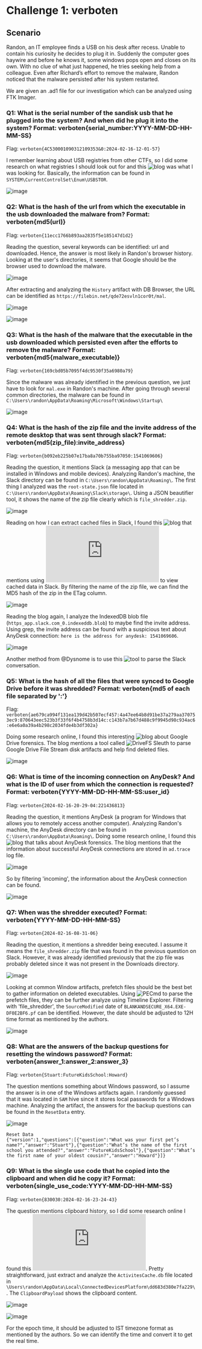 # Challenge 1: verboten
## Scenario
Randon, an IT employee finds a USB on his desk after recess. Unable to contain his curiosity he decides to plug it in. Suddenly the computer goes haywire and before he knows it, some windows pops open and closes on its own. With no clue of what just happened, he tries seeking help from a colleague. Even after Richard’s effort to remove the malware, Randon noticed that the malware persisted after his system restarted.

We are given an .ad1 file for our investigation which can be analyzed using FTK Imager.

### Q1: What is the serial number of the sandisk usb that he plugged into the system? And when did he plug it into the system? Format: verboten{serial_number:YYYY-MM-DD-HH-MM-SS}
Flag: `verboten{4C530001090312109353&0:2024-02-16-12-01-57}`

I remember learning about USB registries from other CTFs, so I did some research on what registries I should look out for and this ![blog](https://www.cybrary.it/blog/usb-forensics-find-the-history-of-every-connected-usb-device-on-your-computer) was what I was looking for. Basically, the information can be found in `SYSTEM\CurrentControlSet\Enum\USBSTOR`.

![image](https://github.com/warlocksmurf/onlinectf-writeups/assets/121353711/41d73b7c-8951-4765-9e36-862131dc8a52)

### Q2: What is the hash of the url from which the executable in the usb downloaded the malware from? Format: verboten{md5(url)}
Flag: `verboten{11ecc1766b893aa2835f5e185147d1d2}`

Reading the question, several keywords can be identified: url and downloaded. Hence, the answer is most likely in Randon's browser history. Looking at the user's directories, it seems that Google should be the browser used to download the malware.

![image](https://github.com/warlocksmurf/onlinectf-writeups/assets/121353711/35aa060d-42f2-485d-8dac-a1696aba0ffb)

After extracting and analyzing the `History` artifact with DB Browser, the URL can be identified as `https://filebin.net/qde72esvln1cor0t/mal`.

![image](https://github.com/warlocksmurf/onlinectf-writeups/assets/121353711/cd38d044-c13d-4693-af29-bb5947eb7f93)

![image](https://github.com/warlocksmurf/onlinectf-writeups/assets/121353711/6079de11-e961-4745-a256-a8b438ff7525)

### Q3: What is the hash of the malware that the executable in the usb downloaded which persisted even after the efforts to remove the malware? Format: verboten{md5{malware_executable)}
Flag: `verboten{169cbd05b7095f4dc9530f35a6980a79}`

Since the malware was already identified in the previous question, we just have to look for `mal.exe` in Randon's machine. After going through several common directories, the malware can be found in `C:\Users\randon\AppData\Roaming\Microsoft\Windows\Startup\`

![image](https://github.com/warlocksmurf/onlinectf-writeups/assets/121353711/fb94da6b-03ac-41bb-9931-bac373cef4d6)

### Q4: What is the hash of the zip file and the invite address of the remote desktop that was sent through slack? Format: verboten{md5(zip_file):invite_address}
Flag: `verboten{b092eb225b07e17ba8a70b755ba97050:1541069606}`

Reading the question, it mentions Slack (a messaging app that can be installed in Windows and mobile devices). Analyzing Randon's machine, the Slack directory can be found in `C:\Users\randon\AppData\Roaming\`. The first thing I analyzed was the `root-state.json` file located in `C:\Users\randon\AppData\Roaming\Slack\storage\`. Using a JSON beautifier tool, it shows the name of the zip file clearly which is `file_shredder.zip`.

![image](https://github.com/warlocksmurf/onlinectf-writeups/assets/121353711/fee0b2f4-6574-434e-8c4d-b97b5b929f90)

Reading on how I can extract cached files in Slack, I found this ![blog](https://medium.com/@jeroenverhaeghe/forensics-finding-slack-chat-artifacts-d5eeffd31b9c) that mentions using ![Nirsoft Chrome Cache Viewer](https://www.nirsoft.net/utils/chrome_cache_view.html) to view cached data in Slack. By filtering the name of the zip file, we can find the MD5 hash of the zip in the ETag column.

![image](https://github.com/warlocksmurf/onlinectf-writeups/assets/121353711/95c76b1c-7992-4534-9d88-e46852b21bd5)

Reading the blog again, I analyze the IndexedDB blob file (`https_app.slack.com_0.indexeddb.blob`) to maybe find the invite address. Using grep, the invite address can be found with a suspicious text about AnyDesk connection: `here is the address for anydesk: 1541069606`.

![image](https://github.com/warlocksmurf/onlinectf-writeups/assets/121353711/c1ae7f39-9d05-448b-8e95-c5ea6ca4a1ad)

Another method from @Dysnome is to use this ![tool](https://github.com/0xHasanM/Slack-Parser) to parse the Slack conversation.

### Q5: What is the hash of all the files that were synced to Google Drive before it was shredded? Format: verboten{md5 of each file separated by ':'}
Flag: `verboten{ae679ca994f131ea139d42b507ecf457:4a47ee64b8d91be37a279aa370753ec9:870643eec523b3f33f6f4b4758b3d14c:c143b7a7b67d488c9f9945d98c934ac6:e6e6a0a39a4b298c2034fde4b3df302a}`

Doing some research online, I found this interesting ![blog](https://amgedwageh.medium.com/drivefs-sleuth-investigating-google-drive-file-streams-disk-artifacts-0b5ea637c980) about Google Drive forensics. The blog mentions a tool called ![DriveFS Sleuth](https://github.com/AmgdGocha/DriveFS-Sleuth) to parse Google Drive File Stream disk artifacts and help find deleted files.

![image](https://github.com/warlocksmurf/onlinectf-writeups/assets/121353711/8ebdc974-bd87-41e9-b745-22fc999b372b)

### Q6: What is time of the incoming connection on AnyDesk? And what is the ID of user from which the connection is requested? Format: verboten{YYYY-MM-DD-HH-MM-SS:user_id}
Flag: `verboten{2024-02-16-20-29-04:221436813}`

Reading the question, it mentions AnyDesk (a program for Windows that allows you to remotely access another computer). Analyzing Randon's machine, the AnyDesk directory can be found in `C:\Users\randon\AppData\Roaming\`. Doing some research online, I found this ![blog](https://medium.com/@tylerbrozek/anydesk-forensics-anydesk-log-analysis-b77ea37b90f1) that talks about AnyDesk forensics. The blog mentions that the information about successful AnyDesk connections are stored in `ad.trace` log file.

![image](https://github.com/warlocksmurf/onlinectf-writeups/assets/121353711/e17436a1-2a60-4f29-b88c-dd807fbc69bc)

So by filtering 'incoming', the information about the AnyDesk connection can be found.

![image](https://github.com/warlocksmurf/onlinectf-writeups/assets/121353711/8ff49551-44c5-4cc6-b8ea-60b45ba4750f)

### Q7: When was the shredder executed? Format: verboten{YYYY-MM-DD-HH-MM-SS}
Flag: `verboten{2024-02-16-08-31-06}`

Reading the question, it mentions a shredder being executed. I assume it means the `file_shredder.zip` file that was found in the previous question on Slack. However, it was already identified previously that the zip file was probably deleted since it was not present in the Downloads directory.

![image](https://github.com/warlocksmurf/onlinectf-writeups/assets/121353711/8417b9d6-347c-44ce-bc43-3092be9bb2bf)

Looking at common Window artifacts, prefetch files should be the best bet to gather information on deleted executables. Using ![PECmd](https://github.com/EricZimmerman/PECmd) to parse the prefetch files, they can be further analyze using Timeline Explorer. Filtering with 'file_shredder', the `SourceModified` date of `BLANKANDSECURE_X64.EXE-DF0E2BF6.pf` can be identified. However, the date should be adjusted to 12H time format as mentioned by the authors.

![image](https://github.com/warlocksmurf/onlinectf-writeups/assets/121353711/c5762d4a-a8dd-49de-98e3-cfd3fc130385)

### Q8: What are the answers of the backup questions for resetting the windows password? Format: verboten{answer_1:answer_2:answer_3}
Flag: `verboten{Stuart:FutureKidsSchool:Howard}`

The question mentions something about Windows password, so I assume the answer is in one of the Windows artifacts again. I randomly guessed that it was located in `SAM` hive since it stores local passwords for a Windows machine. Analyzing the artifact, the answers for the backup questions can be found in the `ResetData` entry.

![image](https://github.com/warlocksmurf/onlinectf-writeups/assets/121353711/6c78005a-e239-4675-8cd4-92a73fe79fee)

```
Reset Data
{"version":1,"questions":[{"question":"What was your first pet’s name?","answer":"Stuart"},{"question":"What’s the name of the first school you attended?","answer":"FutureKidsSchool"},{"question":"What’s the first name of your oldest cousin?","answer":"Howard"}]}
```

### Q9: What is the single use code that he copied into the clipboard and when did he copy it? Format: verboten{single_use_code:YYYY-MM-DD-HH-MM-SS}
Flag: `verboten{830030:2024-02-16-23-24-43}`

The question mentions clipboard history, so I did some research online I found this ![blog](https://www.inversecos.com/2022/05/how-to-perform-clipboard-forensics.html). Pretty straightforward, just extract and analyze the `ActivitesCache.db` file located in `\Users\randon\AppData\Local\ConnectedDevicesPlatform\dd683d380e7fa229\`. The `ClipboardPayload` shows the clipboard content.

![image](https://github.com/warlocksmurf/onlinectf-writeups/assets/121353711/c345777d-c3ea-48eb-98a8-8fd0d20adbab)

![image](https://github.com/warlocksmurf/onlinectf-writeups/assets/121353711/adde87e8-c67f-487a-ac33-61b26ba03e0b)

For the epoch time, it should be adjusted to IST timezone format as mentioned by the authors. So we can identify the time and convert it to get the real time.


